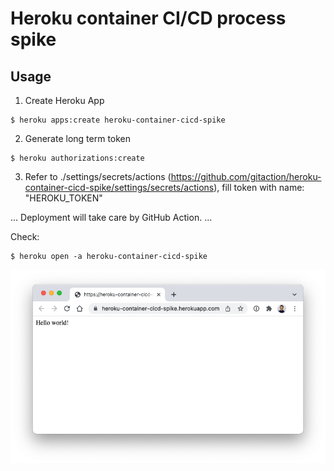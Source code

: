 # Heroku container CI/CD process spike

## Usage

1. Create Heroku App
```shell
$ heroku apps:create heroku-container-cicd-spike
```

2. Generate long term token
```shell
$ heroku authorizations:create 
```

3. Refer to ./settings/secrets/actions (https://github.com/gitaction/heroku-container-cicd-spike/settings/secrets/actions), fill token with name: "HEROKU_TOKEN"

...
Deployment  will take care by GitHub Action.
...

Check:
```shell
$ heroku open -a heroku-container-cicd-spike
```

![Deployment](live.png)
